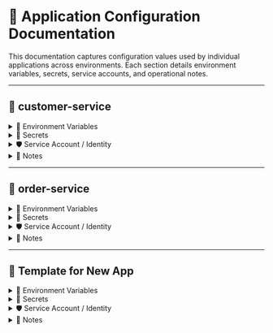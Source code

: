 # 📘 Application Configuration Documentation

This documentation captures configuration values used by individual applications across environments. Each section details environment variables, secrets, service accounts, and operational notes.

---

## 🔹 customer-service

<details>
<summary>🔧 Environment Variables</summary>

| Key         | Value/Example              | Description               | Source                    |
|-------------|----------------------------|---------------------------|---------------------------|
| ENV         | prod                       | Runtime environment       | ConfigMap / App Settings  |
| DB_URL      | jdbc:sqlserver://...       | Database connection string| ConfigMap / App Settings  |
| API_TIMEOUT | 5000                       | Timeout in milliseconds   | ConfigMap                 |

</details>

<details>
<summary>🔐 Secrets</summary>

| Secret Key   | Usage             | Source            | Notes                                |
|--------------|------------------|-------------------|--------------------------------------|
| DB_PASSWORD  | DB Authentication| Azure Key Vault   | Referenced via CSI or App Settings   |
| JWT_SECRET   | Token Signing    | Secret Manager    | Injected as env var or volume        |

</details>

<details>
<summary>🛡️ Service Account / Identity</summary>

| Platform  | Service Account Name                              | Permissions                          |
|-----------|---------------------------------------------------|--------------------------------------|
| AKS       | sa-customer-svc                                   | Reader for Key Vault, DB             |
| Cloud Run | customer-svc@project.iam.gserviceaccount.com      | Pub/Sub, SecretManager Access        |

</details>

<details>
<summary>📝 Notes</summary>

- Ensure `JWT_SECRET` is rotated every 90 days  
- Requires access to `customer-profile` topic in Pub/Sub  
- Fails fast if `DB_URL` is incorrect  

</details>

---

## 🔹 order-service

<details>
<summary>🔧 Environment Variables</summary>

| Key          | Value/Example  | Description          | Source               |
|--------------|----------------|----------------------|----------------------|
| ENV          | staging        | Runtime environment  | ConfigMap / YAML     |
| ORDER_QUEUE  | orders-topic   | Pub/Sub topic name   | App Setting          |

</details>

<details>
<summary>🔐 Secrets</summary>

| Secret Key   | Usage         | Source         | Notes                        |
|--------------|---------------|----------------|------------------------------|
| QUEUE_TOKEN  | Pub/Sub auth  | Secret Manager | Least-privilege access       |

</details>

<details>
<summary>🛡️ Service Account / Identity</summary>

| Platform  | Service Account Name                             | Permissions           |
|-----------|--------------------------------------------------|------------------------|
| Cloud Run | order-svc@project.iam.gserviceaccount.com        | Pub/Sub Publisher      |

</details>

<details>
<summary>📝 Notes</summary>

- Requires topic `orders-topic` to exist  
- Use dead-letter topic config for error handling  
- Rotate `QUEUE_TOKEN` every 30 days  

</details>

---

## 🧩 Template for New App

<details>
<summary>🔧 Environment Variables</summary>

| Key           | Value/Example | Description         | Source                   |
|---------------|----------------|---------------------|--------------------------|
| EXAMPLE_KEY   | value          | Example description | ConfigMap / App Settings |

</details>

<details>
<summary>🔐 Secrets</summary>

| Secret Key   | Usage        | Source                    | Notes                  |
|--------------|--------------|---------------------------|------------------------|
| SECRET_NAME  | Description  | Key Vault / Secret Manager| Additional info        |

</details>

<details>
<summary>🛡️ Service Account / Identity</summary>

| Platform      | Service Account Name     | Permissions              |
|---------------|--------------------------|---------------------------|
| Platform Name | service-account-name     | Role / access description |

</details>

<details>
<summary>📝 Notes</summary>

- Notes about setup, dependencies, or conditions

</details>

